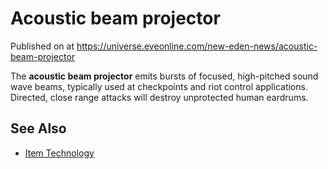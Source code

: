 # Acoustic beam projector
Published on  at https://universe.eveonline.com/new-eden-news/acoustic-beam-projector

The **acoustic beam projector** emits bursts of focused, high-pitched sound wave beams, typically used at checkpoints and riot control applications. Directed, close range attacks will destroy unprotected human eardrums.

See Also
----------

- [Item Technology](1atx3NGYkl3oP5JiEa1ShQ)
